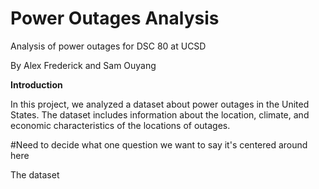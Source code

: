 # Power Outages Analysis
Analysis of power outages for DSC 80 at UCSD

By Alex Frederick and Sam Ouyang


**Introduction**


In this project, we analyzed a dataset about power outages in the United States. The dataset includes information about the location, climate, and economic characteristics of the locations of outages.

#Need to decide what one question we want to say it's centered around here

The dataset 
